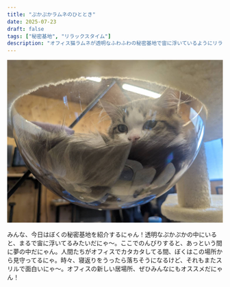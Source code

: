 ```yaml
---
title: "ぷかぷかラムネのひととき"
date: 2025-07-23
draft: false
tags: ["秘密基地", "リラックスタイム"]
description: "オフィス猫ラムネが透明なふわふわの秘密基地で宙に浮いているようにリラックスしている様子。オフィスの新しい居場所でのひととき。"
---
```


![オフィス猫ラムネが透明なふわふわの秘密基地で宙に浮いているようにリラックスしている様子、オフィスの新しい居場所でのひととき](/images/cat-2025-07-30T12-22-44.jpg)

みんな、今日はぼくの秘密基地を紹介するにゃん！透明なぷかぷかの中にいると、まるで宙に浮いてるみたいだにゃ〜。ここでのんびりすると、あっという間に夢の中だにゃん。人間たちがオフィスでカタカタしてる間、ぼくはこの場所から見守ってるにゃ。時々、寝返りをうったら落ちそうになるけど、それもまたスリルで面白いにゃ〜。オフィスの新しい居場所、ぜひみんなにもオススメだにゃん！
